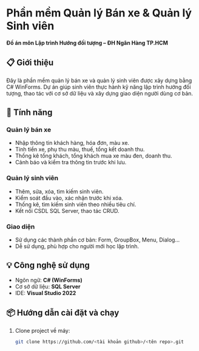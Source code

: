# Phần mềm Quản lý Bán xe & Quản lý Sinh viên

**Đồ án môn Lập trình Hướng đối tượng – ĐH Ngân Hàng TP.HCM**

## 📋 Giới thiệu

Đây là phần mềm quản lý bán xe và quản lý sinh viên được xây dựng bằng C# WinForms. Dự án giúp sinh viên thực hành kỹ năng lập trình hướng đối tượng, thao tác với cơ sở dữ liệu và xây dựng giao diện người dùng cơ bản.

## 🎯 Tính năng

### Quản lý bán xe
- Nhập thông tin khách hàng, hóa đơn, màu xe.
- Tính tiền xe, phụ thu màu, thuế, tổng kết doanh thu.
- Thống kê tổng khách, tổng khách mua xe màu đen, doanh thu.
- Cảnh báo và kiểm tra thông tin trước khi lưu.

### Quản lý sinh viên
- Thêm, sửa, xóa, tìm kiếm sinh viên.
- Kiểm soát đầu vào, xác nhận trước khi xóa.
- Thống kê, tìm kiếm sinh viên theo nhiều tiêu chí.
- Kết nối CSDL SQL Server, thao tác CRUD.

### Giao diện
- Sử dụng các thành phần cơ bản: Form, GroupBox, Menu, Dialog…
- Dễ sử dụng, phù hợp cho người mới học lập trình.

## 💡 Công nghệ sử dụng
- Ngôn ngữ: **C# (WinForms)**
- Cơ sở dữ liệu: **SQL Server**
- IDE: **Visual Studio 2022**

## 📦 Hướng dẫn cài đặt và chạy
1. Clone project về máy:
   ```bash
   git clone https://github.com/<tài khoản github>/<tên repo>.git
